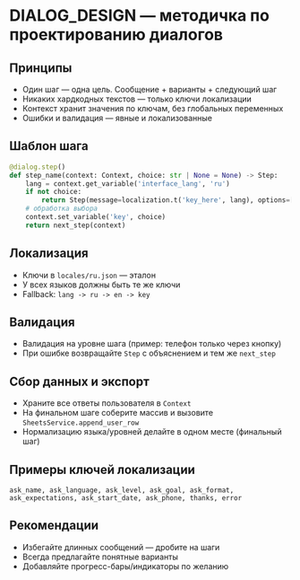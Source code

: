 # DIALOG_DESIGN — методичка по проектированию диалогов

## Принципы
- Один шаг — одна цель. Сообщение + варианты + следующий шаг
- Никаких хардкодных текстов — только ключи локализации
- Контекст хранит значения по ключам, без глобальных переменных
- Ошибки и валидация — явные и локализованные

## Шаблон шага
```python
@dialog.step()
def step_name(context: Context, choice: str | None = None) -> Step:
    lang = context.get_variable('interface_lang', 'ru')
    if not choice:
        return Step(message=localization.t('key_here', lang), options=[...], next_step=step_name)
    # обработка выбора
    context.set_variable('key', choice)
    return next_step(context)
```

## Локализация
- Ключи в `locales/ru.json` — эталон
- У всех языков должны быть те же ключи
- Fallback: `lang -> ru -> en -> key`

## Валидация
- Валидация на уровне шага (пример: телефон только через кнопку)
- При ошибке возвращайте `Step` с объяснением и тем же `next_step`

## Сбор данных и экспорт
- Храните все ответы пользователя в `Context`
- На финальном шаге соберите массив и вызовите `SheetsService.append_user_row`
- Нормализацию языка/уровней делайте в одном месте (финальный шаг)

## Примеры ключей локализации
```
ask_name, ask_language, ask_level, ask_goal, ask_format,
ask_expectations, ask_start_date, ask_phone, thanks, error
```

## Рекомендации
- Избегайте длинных сообщений — дробите на шаги
- Всегда предлагайте понятные варианты
- Добавляйте прогресс-бары/индикаторы по желанию
